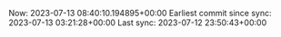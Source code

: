Now: 2023-07-13 08:40:10.194895+00:00 Earliest commit since sync: 2023-07-13 03:21:28+00:00 Last sync: 2023-07-12 23:50:43+00:00

